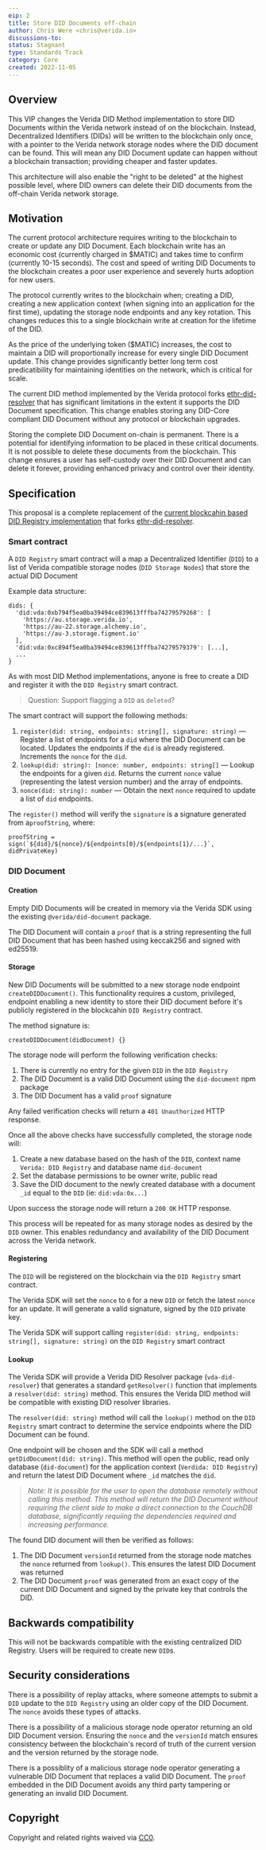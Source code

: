 ```yaml
---
eip: 2
title: Store DID Documents off-chain
author: Chris Were <chris@verida.io>
discussions-to: 
status: Stagnant
type: Standards Track
category: Core
created: 2022-11-05
---
```


## Overview

This VIP changes the Verida DID Method implementation to store DID Documents within the Verida network instead of on the blockchain. Instead, Decentralized Identifiers (DIDs) will be written to the blockchain only once, with a pointer to the Verida network storage nodes where the DID document can be found. This will mean any DID Document update can happen without a blockchain transaction; providing cheaper and faster updates.

This architecture will also enable the "right to be deleted" at the highest possible level, where DID owners can delete their DID documents from the off-chain Verida network storage.

## Motivation

The current protocol architecture requires writing to the blockchain to create or update any DID Document. Each blockchain write has an economic cost (currently charged in $MATIC) and takes time to confirm (currently 10-15 seconds). The cost and speed of writing DID Documents to the blockchain creates a poor user experience and severely hurts adoption for new users.

The protocol currently writes to the blockchain when; creating a DID, creating a new application context (when signing into an application for the first time), updating the storage node endpoints and any key rotation. This changes reduces this to a single blockchain write at creation for the lifetime of the DID.

As the price of the underlying token ($MATIC) increases, the cost to maintain a DID will proportionally increase for every single DID Document update. This change provides significantly better long term cost predicatibility for maintaining identities on the network, which is critical for scale.

The current DID method implemented by the Verida protocol forks [ethr-did-resolver](https://github.com/decentralized-identity/ethr-did-resolver) that has significant limitations in the extent it supports the DID Document specification. This change enables storing any DID-Core compliant DID Document without any protocol or blockchain upgrades.

Storing the complete DID Document on-chain is permanent. There is a potential for identifying information to be placed in these critical documents. It is not possible to delete these documents from the blockchain. This change ensures a user has self-custody over their DID Document and can delete it forever, providing enhanced privacy and control over their identity.

## Specification

This proposal is a complete replacement of the [current blockcahin based DID Registry implementation](https://github.com/verida/blockchain-contracts/tree/develop/VDA-DID-Registry) that forks [ethr-did-resolver](https://github.com/decentralized-identity/ethr-did-resolver).

### Smart contract

A `DID Registry` smart contract will a map a Decentralized Identifier (`DID`) to a list of Verida compatible storage nodes (`DID Storage Nodes`) that store the actual DID Document

Example data structure:

```
dids: {
  'did:vda:0xb794f5ea0ba39494ce839613fffba74279579268': [
    'https://au.storage.verida.io',
    'https://au-22.storage.alchemy.io',
    'https://au-3.storage.figment.io'
  ],
  'did:vda:0xc894f5ea0ba39494ce839613fffba74279579379': [...],
  ...
}
```

As with most DID Method implementations, anyone is free to create a DID and register it with the `DID Registry` smart contract.

>Question: Support flagging a `DID` as `deleted`?

The smart contract will support the following methods:

1. `register(did: string, endpoints: string[], signature: string)` &mdash; Register a list of endpoints for a `did` where the DID Document can be located. Updates the endpoints if the `did` is already registered. Increments the `nonce` for the `did`.
2. `lookup(did: string): [nonce: number, endpoints: string[]` &mdash; Lookup the endpoints for a given `did`. Returns the current `nonce` value (representing the latest version number) and the array of endpoints.
3. `nonce(did: string): number` &mdash; Obtain the next `nonce` required to update a list of `did` endpoints.

The `register()` method will verify the `signature` is a signature generated from a`proofString`, where:

```
proofString = sign(`${did}/${nonce}/${endpoints[0}/${endpoints[1}/...}`, didPrivateKey)
```

### DID Document

#### Creation

Empty DID Documents will be created in memory via the Verida SDK using the existing `@verida/did-document` package.

The DID Document will contain a `proof` that is a string representing the full DID Document that has been hashed using keccak256 and signed with ed25519.

#### Storage

New DID Documents will be submitted to a new storage node endpoint `createDIDDocument()`. This functionality requires a custom, privileged, endpoint enabling a new identity to store their DID document before it's publicly registered in the blockcahin `DID Registry` contract.

The method signature is:

```
createDIDDocument(didDocument) {}
```

The storage node will perform the following verification checks:

1. There is currently no entry for the given `DID` in the `DID Registry`
2. The DID Document is a valid DID Document using the `did-document` npm package
3. The DID Document has a valid `proof` signature

Any failed verification checks will return a `401 Unauthorized` HTTP response.

Once all the above checks have successfully completed, the storage node will:

1. Create a new database based on the hash of the `DID`, context name `Verida: DID Registry` and database name `did-document`
2. Set the database permissions to be owner write, public read
3. Save the DID document to the newly created database with a document `_id` equal to the `DID` (ie: `did:vda:0x...`)

Upon success the storage node will return a `200 OK` HTTP response.

This process will be repeated for as many storage nodes as desired by the `DID` owner. This enables redundancy and availability of the DID Document across the Verida network.

#### Registering

The `DID` will be registered on the blockchain via the `DID Registry` smart contract.

The Verida SDK will set the `nonce` to `0` for a new `DID` or fetch the latest `nonce` for an update. It will generate a valid signature, signed by the `DID` private key.

The Verida SDK will support calling `register(did: string, endpoints: string[], signature: string)` on the `DID Registry` smart contract

#### Lookup

The Verida SDK will provide a Verida DID Resolver package (`vda-did-resolver`) that generates a standard `getResolver()` function that implements a `resolver(did: string)` method. This ensures the Verida DID method will be compatible with existing DID resolver libraries.

The `resolver(did: string)` method will call the `lookup()` method on the `DID Registry` smart contract to determine the service endpoints where the DID Document can be found.

One endpoint will be chosen and the SDK will call a method `getDidDocument(did: string)`. This method will open the public, read only database (`did-document`) for the application context (`Verdida: DID Registry`) and return the latest DID Document where `_id` matches the `did`.

>_Note: It is possible for the user to open the database remotely without calling this method. This method will return the DID Document without requiring the client side to make a direct connection to the CouchDB database, significantly requiing the dependencies required and increasing performance._

The found DID document will then be verified as follows:

1. The DID Document `versionId` returned from the storage node matches the `nonce` returned from `lookup()`. This ensures the latest DID Document was returned
2. The DID Document `proof` was generated from an exact copy of the current DID Document and signed by the private key that controls the DID.


## Backwards compatibility

This will not be backwards compatible with the existing centralized DID Registry. Users will be required to create new `DID`s.

## Security considerations

There is a possibility of replay attacks, where someone attempts to submit a `DID` update to the `DID Registry` using an older copy of the DID Document. The `nonce` avoids these types of attacks.

There is a possibility of a malicious storage node operator returning an old DID Document version. Ensuring the `nonce` and the `versionId` match ensures consistency between the blockchain's record of truth of the current version and the version returned by the storage node.

There is a possiblity of a malicious storage node operator generating a vulnerable DID Document that replaces a valid DID Document. The `proof` embedded in the DID Document avoids any third party tampering or generating an invalid DID Document.

## Copyright

Copyright and related rights waived via [CC0](../LICENSE.md).
